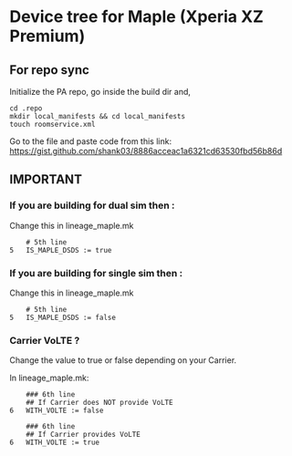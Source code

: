 # Device tree for Maple (Xperia XZ Premium)

## For repo sync
Initialize the PA repo,
go inside the build dir and,
```
cd .repo
mkdir local_manifests && cd local_manifests
touch roomservice.xml
```
Go to the file and paste code from this link:
https://gist.github.com/shank03/8886acceac1a6321cd63530fbd56b86d

## IMPORTANT
### If you are building for dual sim then :
Change this in lineage_maple.mk
```
    # 5th line
5   IS_MAPLE_DSDS := true
```

### If you are building for single sim then :
Change this in lineage_maple.mk
```
    # 5th line
5   IS_MAPLE_DSDS := false
```

### Carrier VoLTE ?
Change the value to true or false depending on your Carrier.

In lineage_maple.mk:
```
    ### 6th line
    ## If Carrier does NOT provide VoLTE
6   WITH_VOLTE := false
```
```
    ### 6th line
    ## If Carrier provides VoLTE
6   WITH_VOLTE := true
```
